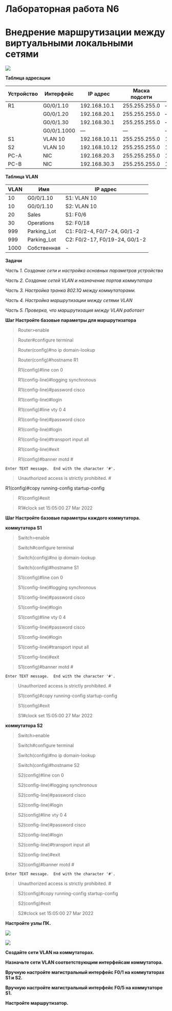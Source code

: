 # Лабораторная работа N6
# Внедрение маршрутизации между виртуальными локальными сетями

![](https://github.com/netdoms/repozit/blob/main/labs_otus/lab_13/1.jpg "")

**Таблица адресации**

|Устройство|Интерфейс|IP адрес |Маска подсети |Шлюз по умолчанию |
|------|--------|-------|-------|-----|
| R1   | G0/0/1.10 | 192.168.10.1 |255.255.255.0     | —       |
|      | G0/0/1.20 | 192.168.20.1 |255.255.255.0     | —       |
|      | G0/0/1.30 | 192.168.30.1 |255.255.255.0     | —       |
|      | G0/0/1.1000 |—   | —    | —       |
| S1   |VLAN 10  |192.168.10.11  |255.255.255.0     | 192.168.10.1      |
| S2   |VLAN 10  |192.168.10.12  |255.255.255.0     | 192.168.10.1      |
| PC-A |NIC     |192.168.20.3 |255.255.255.0     | 192.168.20.1 |
| PC-B |NIC     |192.168.30.3 |255.255.255.0     | 192.168.30.1 |

**Таблица VLAN**

|VLAN|Имя|IP адрес |
|------|--------|-------|
| 10   | G0/0/1.10 | S1: VLAN 10  |
| 10   | G0/0/1.10 | S2: VLAN 10  |
| 20     | Sales| S1: F0/6 |
| 30     | Operations | S2: F0/18 |
| 999     | Parking_Lot |С1: F0/2-4, F0/7-24, G0/1-2  | 
| 999     | Parking_Lot |С2: F0/2-17, F0/19-24, G0/1-2   | 
| 1000   |Собственная  |-  |


**Задачи**

*Часть 1. Создание сети и настройка основных параметров устройства*

*Часть 2. Создание сетей VLAN и назначение портов коммутатора*

*Часть 3. Настройка транка 802.1Q между коммутаторами.*

*Часть 4. Настройка маршрутизации между сетями VLAN*

*Часть 5. Проверка, что маршрутизация между VLAN работает*

**Шаг Настройте базовые параметры для маршрутизатора**

> Router>enable 

> Router#configure terminal

> Router(config)#no ip domain-lookup

> Router(config)#hostname R1

> R1(config)#line con 0

> R1(config-line)#logging synchronous

> R1(config-line)#password cisco

> R1(config-line)#login

> R1(config)#line vty 0 4

> R1(config-line)#password cisco

> R1(config-line)#login

> R1(config-line)#transport input all

> R1(config-line)#exit

> R1(config)#banner motd #

    Enter TEXT message.  End with the character '#'.

> Unauthorized access is strictly prohibited. # 

 R1(config)#copy running-config startup-config

> R1(config)#exit

> R1#clock set 15:05:00 27 Mar 2022


  

**Шаг Настройте базовые параметры каждого коммутатора.**

**коммутатора S1**

> Switch>enable 

> Switch#configure terminal

> Switch(config)#no ip domain-lookup

> Switch(config)#hostname S1

> S1(config)#line con 0

> S1(config-line)#logging synchronous

> S1(config-line)#password cisco

> S1(config-line)#login

> S1(config)#line vty 0 4

> S1(config-line)#password cisco

> S1(config-line)#login

> S1(config-line)#transport input all

> S1(config-line)#exit

> S1(config)#banner motd #

    Enter TEXT message.  End with the character '#'.

> Unauthorized access is strictly prohibited. # 

> S1(config)#copy running-config startup-config

> S1(config)#exit

> S1#clock set 15:05:00 27 Mar 2022


**коммутатора S2**

> Switch>enable 

> Switch#configure terminal

> Switch(config)#no ip domain-lookup

> Switch(config)#hostname S2

> S2(config)#line con 0

> S2(config-line)#logging synchronous

> S2(config-line)#password cisco

> S2(config-line)#login

> S2(config)#line vty 0 4

> S2(config-line)#password cisco

> S2(config-line)#login

> S2(config-line)#transport input all

> S2(config-line)#exit

> S2(config)#banner motd #

    Enter TEXT message.  End with the character '#'.

> Unauthorized access is strictly prohibited. # 

> S2(config)#copy running-config startup-config

> S2(config)#exit

> S2#clock set 15:05:00 27 Mar 2022

**Настройте узлы ПК.**

![](https://github.com/netdoms/repozit/blob/main/labs_otus/lab_13/2.jpg "")

![](https://github.com/netdoms/repozit/blob/main/labs_otus/lab_13/3.jpg "")

**Создайте сети VLAN на коммутаторах.**


**Назначьте сети VLAN соответствующим интерфейсам коммутатора.**

**Вручную настройте магистральный интерфейс F0/1 на коммутаторах S1 и S2.**

**Вручную настройте магистральный интерфейс F0/5 на коммутаторе S1.**

**Настройте маршрутизатор.**
